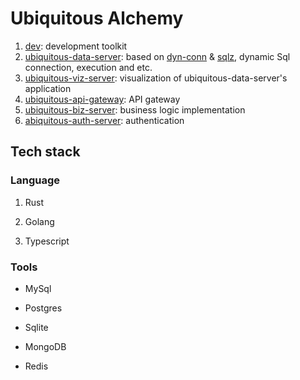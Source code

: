 # Ubiquitous Alchemy

1. [dev](./dev/README.md): development toolkit
1. [ubiquitous-data-server](./ubiquitous-data-server/README.md): based on [dyn-conn](https://github.com/Jacobbishopxy/rustopia) & [sqlz](https://github.com/Jacobbishopxy/rustopia), dynamic Sql connection, execution and etc.
1. [ubiquitous-viz-server](./ubiquitous-viz-server/README.md): visualization of ubiquitous-data-server's application
1. [ubiquitous-api-gateway](./ubiquitous-api-gateway/README.md): API gateway
1. [ubiquitous-biz-server](./ubiquitous-biz-server/README.md): business logic implementation
1. [abiquitous-auth-server](./abiquitous-auth-server/README.md): authentication

## Tech stack

### Language

1. Rust

1. Golang

1. Typescript

### Tools

- MySql

- Postgres

- Sqlite

- MongoDB

- Redis

